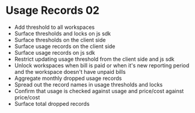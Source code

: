 # Usage Records 02

- Add threshold to all workspaces
- Surface thresholds and locks on js sdk
- Surface thresholds on the client side
- Surface usage records on the client side
- Surface usage records on js sdk
- Restrict updating usage threshold from the client side and js sdk
- Unlock workspaces when bill is paid or when it's new reporting period and the workspace doesn't have unpaid bills
- Aggregate monthly dropped usage records
- Spread out the record names in usage thresholds and locks
- Confirm that usage is checked against usage and price/cost against price/cost
- Surface total dropped records
